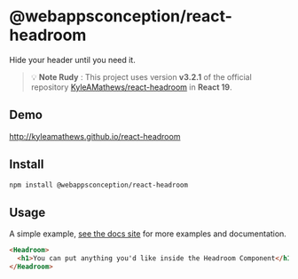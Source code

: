 # @webappsconception/react-headroom
Hide your header until you need it.

>💡 **Note Rudy** : This project uses version **v3.2.1** of the official repository [KyleAMathews/react-headroom](https://github.com/KyleAMathews/react-headroom) in **React 19**.

## Demo

<http://kyleamathews.github.io/react-headroom>

## Install

``` bash
npm install @webappsconception/react-headroom
```

## Usage
A simple example, [see the docs site](http://kyleamathews.github.io/react-headroom/)
for more examples and documentation.

```html
<Headroom>
  <h1>You can put anything you'd like inside the Headroom Component</h1>
</Headroom>
```

